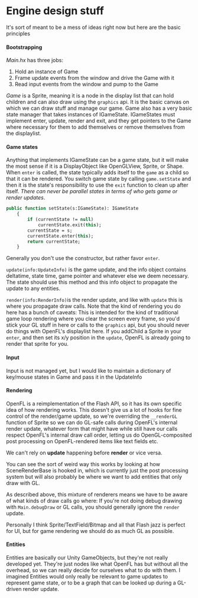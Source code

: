 # Engine design stuff

It's sort of meant to be a mess of ideas right now but here are the basic principles

#### Bootstrapping

*Main.hx* has three jobs: 

1. Hold an instance of Game
2. Frame update events from the window and drive the Game with it
3. Read input events from the window and pump to the Game

*Game*  is a Sprite, meaning it is a node in the display list that can hold children and can also draw using the `graphics` api. It is the basic canvas on which we can draw stuff and manage our game. Game also has a very basic state manager that takes instances of IGameState. IGameStates must implement enter, update, render and exit, and they get pointers to the Game where necessary for them to add themselves or remove themselves from the displaylist. 

#### Game states

Anything that implements IGameState can be a game state, but it will make the most sense if it is a DisplayObject like OpenGLView, Sprite, or Shape. When `enter` is called, the state typically adds itself to the `game` as a child so that it can be rendered. You switch game state by calling `game.setState` and then it is the state's responsibility to use the `exit` function to clean up after itself.  *There can never be parallel states in terms of who gets game or render updates*.

```haxe
public function setState(s:IGameState): IGameState
	{
		if (currentState != null)
			currentState.exit(this);
		currentState = s;
		currentState.enter(this);
		return currentState;
	}
```

Generally you don't use the constructor, but rather favor `enter`.

`update(info:UpdateInfo)` is the game update, and the info object contains deltatime, state time, game pointer and whatever else we deem necessary. The state should use this method and this info object to propagate the update to any entities.

`render(info:RenderInfo)`is the render update, and like with `update` this is where you propagate draw calls. Note that the kind of rendering you do here has a bunch of caveats: This is intended for the kind of traditional game loop rendering where you clear the screen every frame, so you'd stick your GL stuff in here or calls to the `graphics` api, but you should never do things with OpenFL's displaylist here. If you addChild a Sprite in your `enter`, and then set its x/y position in the `update`,  OpenFL is already going to render that sprite for you.

#### Input

Input is not managed yet, but I would like to maintain a dictionary of key/mouse states in Game and pass it in the UpdateInfo

#### Rendering

OpenFL is a reimplementation of the Flash API, so it has its own specific idea of how rendering works.  This doesn't give us a lot of hooks for fine control of the render/game update, so we're overriding the `__renderGL` function of Sprite so we can do GL-safe calls during OpenFL's internal render update, whatever form that might have while still have our calls respect OpenFL's internal draw call order, letting us do OpenGL-composited post processing on OpenFL-rendered items like text fields etc. 

We can't rely on **update** happening before **render** or vice versa.

You can see the sort of weird way this works by looking at how SceneRenderBase is hooked in, which is currently just the post processing system but will also probably be where we want to add entities that only draw with GL.

As described above, this mixture of renderers means we have to be aware of what kinds of draw calls go where: If you're not doing debug drawing with `Main.debugDraw` or GL calls, you should generally ignore the `render` update.

Personally I think Sprite/TextField/Bitmap and all that Flash jazz is perfect for UI, but for game rendering we should do as much GL as possible.

#### Entities

Entities are basically our Unity GameObjects, but they're not really developed yet. They're just nodes like what OpenFL has but without all the overhead, so we can really decide for ourselves what to do with them. I imagined Entities would only really be relevant to game updates to represent game state, or to be a graph that can be looked up during a GL-driven render update.